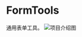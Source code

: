 # FormTools
通用表单工具。
![项目介绍图](https://github.com/MYvLiang/FormTools/raw/master/ProjectImage/通用表单工具.jpg)
